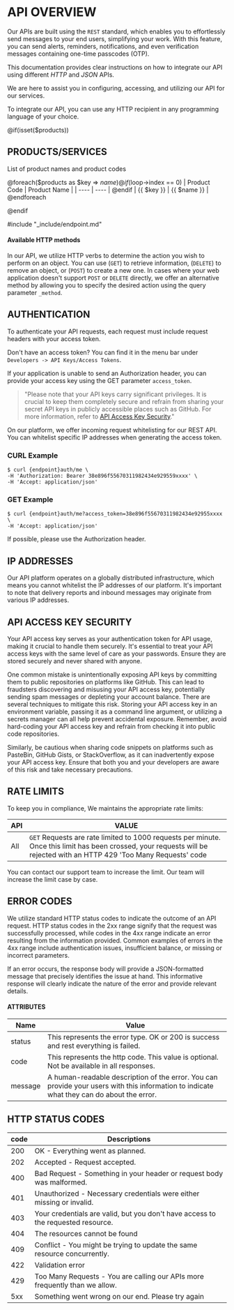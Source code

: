 # API OVERVIEW

Our APIs are built using the `REST` standard, which enables you to effortlessly send messages to your end users, simplifying your work. With this feature, you can send alerts, reminders, notifications, and even verification messages containing one-time passcodes (OTP).

This documentation provides clear instructions on how to integrate our API using different _*HTTP*_ and _*JSON*_ APIs.

We are here to assist you in configuring, accessing, and utilizing our API for our services.

To integrate our API, you can use any HTTP recipient in any programming language of your choice.

@if(isset($products))

## PRODUCTS/SERVICES

List of product names and product codes

@foreach($products as $key => $name)
@if ($loop->index == 0)
| Product Code | Product Name |
| ---- | ---- |
@endif
| {{ $key }} | {{ $name }} |
@endforeach

@endif

#include "_include/endpoint.md"

#### Available HTTP methods

In our API, we utilize HTTP verbs to determine the action you wish to perform on an object. You can use (`GET`) to retrieve information, (`DELETE`) to remove an object, or (`POST`) to create a new one. In cases where your web application doesn't support `POST` or `DELETE` directly, we offer an alternative method by allowing you to specify the desired action using the query parameter `_method`.

## AUTHENTICATION

To authenticate your API requests, each request must include request headers with your access token.

Don't have an access token? You can find it in the menu bar under `Developers -> API Keys/Access Tokens`.

If your application is unable to send an Authorization header, you can provide your access key using the GET parameter `access_token`.

> "Please note that your API keys carry significant privileges. It is crucial to keep them completely secure and refrain from sharing your secret API keys in publicly accessible places such as GitHub. For more information, refer to [API Access Key Security](#content-api-access-key-security)."

On our platform, we offer incoming request whitelisting for our REST API. You can whitelist specific IP addresses when generating the access token.

### CURL Example

```shell
$ curl {endpoint}auth/me \
-H 'Authorization: Bearer 38e896f55670311982434e929559xxxx' \
-H 'Accept: application/json'
```

### GET Example

```shell
$ curl {endpoint}auth/me?access_token=38e896f55670311982434e92955xxxx \
-H 'Accept: application/json'
```

If possible, please use the Authorization header.

## IP ADDRESSES

Our API platform operates on a globally distributed infrastructure, which means you cannot whitelist the IP addresses of our platform. It's important to note that delivery reports and inbound messages may originate from various IP addresses.

## API ACCESS KEY SECURITY

Your API access key serves as your authentication token for API usage, making it crucial to handle them securely. It's essential to treat your API access keys with the same level of care as your passwords. Ensure they are stored securely and never shared with anyone.

One common mistake is unintentionally exposing API keys by committing them to public repositories on platforms like GitHub. This can lead to fraudsters discovering and misusing your API access key, potentially sending spam messages or depleting your account balance. There are several techniques to mitigate this risk. Storing your API access key in an environment variable, passing it as a command line argument, or utilizing a secrets manager can all help prevent accidental exposure. Remember, avoid hard-coding your API access key and refrain from checking it into public code repositories.

Similarly, be cautious when sharing code snippets on platforms such as PasteBin, GitHub Gists, or StackOverflow, as it can inadvertently expose your API access key. Ensure that both you and your developers are aware of this risk and take necessary precautions.

## RATE LIMITS

To keep you in compliance, We maintains the appropriate rate limits:

| API | VALUE                                                                                                                                                                   |
| --- | ----------------------------------------------------------------------------------------------------------------------------------------------------------------------- |
| All | `GET` Requests are rate limited to 1000 requests per minute. Once this limit has been crossed, your requests will be rejected with an HTTP 429 'Too Many Requests' code |

You can contact our support team to increase the limit. Our team will increase the limit case by case.

## ERROR CODES

We utilize standard HTTP status codes to indicate the outcome of an API request. HTTP status codes in the 2xx range signify that the request was successfully processed, while codes in the 4xx range indicate an error resulting from the information provided. Common examples of errors in the 4xx range include authentication issues, insufficient balance, or missing or incorrect parameters.

If an error occurs, the response body will provide a JSON-formatted message that precisely identifies the issue at hand. This informative response will clearly indicate the nature of the error and provide relevant details.

#### ATTRIBUTES

| Name    | Value                                                                                                                                     |
| ------- | ----------------------------------------------------------------------------------------------------------------------------------------- |
| status  | This represents the error type. OK or 200 is success and rest everything is failed.                                                       |
| code    | This represents the http code. This value is optional. Not be available in all responses.                                                 |
| message | A human-readable description of the error. You can provide your users with this information to indicate what they can do about the error. |

## HTTP STATUS CODES

| code | Descriptions                                                                     |
| ---- | -------------------------------------------------------------------------------- |
| 200  | OK - Everything went as planned.                                                 |
| 202  | Accepted - Request accepted.                                                     |
| 400  | Bad Request - Something in your header or request body was malformed.            |
| 401  | Unauthorized - Necessary credentials were either missing or invalid.             |
| 403  | Your credentials are valid, but you don't have access to the requested resource. |
| 404  | The resources cannot be found                                                    |
| 409  | Conflict - You might be trying to update the same resource concurrently.         |
| 422  | Validation error                                                                 |
| 429  | Too Many Requests - You are calling our APIs more frequently than we allow.      |
| 5xx  | Something went wrong on our end. Please try again                                |

